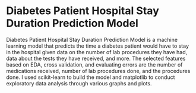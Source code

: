 # Diabetes Patient Hospital Stay Duration Prediction Model
Diabetes Patient Hospital Stay Duration Prediction Model is a machine learning model that predicts the time a diabetes patient would have to stay in the hospital given data on the number of lab procedures they have had, data about the tests they have received, and more. The selected features based on EDA, cross validation, and evaluating errors are the number of medications received, number of lab procedures done, and the procedures done. I used scikit-learn to build the model and matplotlib to conduct exploratory data analysis through various graphs and plots. 
